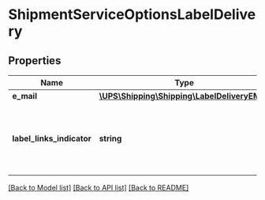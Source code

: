 # ShipmentServiceOptionsLabelDelivery

## Properties
Name | Type | Description | Notes
------------ | ------------- | ------------- | -------------
**e_mail** | [**\UPS\Shipping\Shipping\LabelDeliveryEMail**](LabelDeliveryEMail.md) |  | [optional] 
**label_links_indicator** | **string** | Indicates the Label and Receipt URLs are to be returned in the XML response. | [optional] 

[[Back to Model list]](../../README.md#documentation-for-models) [[Back to API list]](../../README.md#documentation-for-api-endpoints) [[Back to README]](../../README.md)

